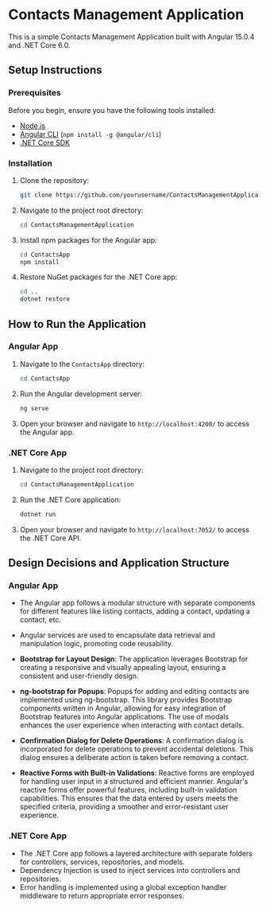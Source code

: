 # Contacts Management Application

This is a simple Contacts Management Application built with Angular 15.0.4 and .NET Core 6.0.

## Setup Instructions

### Prerequisites

Before you begin, ensure you have the following tools installed:

- [Node.js](https://nodejs.org/)
- [Angular CLI](https://angular.io/cli) (`npm install -g @angular/cli`)
- [.NET Core SDK](https://dotnet.microsoft.com/download)

### Installation

1. Clone the repository:

   ```bash
   git clone https://github.com/yourusername/ContactsManagementApplication.git
   ```

2. Navigate to the project root directory:

   ```bash
   cd ContactsManagementApplication
   ```

3. Install npm packages for the Angular app:

   ```bash
   cd ContactsApp
   npm install
   ```

4. Restore NuGet packages for the .NET Core app:

   ```bash
   cd ..
   dotnet restore
   ```

## How to Run the Application

### Angular App

1. Navigate to the `ContactsApp` directory:

   ```bash
   cd ContactsApp
   ```

2. Run the Angular development server:

   ```bash
   ng serve
   ```

3. Open your browser and navigate to `http://localhost:4200/` to access the Angular app.

### .NET Core App

1. Navigate to the project root directory:

   ```bash
   cd ContactsManagementApplication
   ```

2. Run the .NET Core application:

   ```bash
   dotnet run
   ```

3. Open your browser and navigate to `http://localhost:7052/` to access the .NET Core API.

## Design Decisions and Application Structure

### Angular App

- The Angular app follows a modular structure with separate components for different features like listing contacts, adding a contact, updating a contact, etc.
- Angular services are used to encapsulate data retrieval and manipulation logic, promoting code reusability.
- **Bootstrap for Layout Design**: The application leverages Bootstrap for creating a responsive and visually appealing layout, ensuring a consistent and user-friendly design.

- **ng-bootstrap for Popups**: Popups for adding and editing contacts are implemented using ng-bootstrap. This library provides Bootstrap components written in Angular, allowing for easy integration of Bootstrap features into Angular applications. The use of modals enhances the user experience when interacting with contact details.

- **Confirmation Dialog for Delete Operations**: A confirmation dialog is incorporated for delete operations to prevent accidental deletions. This dialog ensures a deliberate action is taken before removing a contact.

- **Reactive Forms with Built-in Validations**: Reactive forms are employed for handling user input in a structured and efficient manner. Angular's reactive forms offer powerful features, including built-in validation capabilities. This ensures that the data entered by users meets the specified criteria, providing a smoother and error-resistant user experience.

### .NET Core App

- The .NET Core app follows a layered architecture with separate folders for controllers, services, repositories, and models.
- Dependency Injection is used to inject services into controllers and repositories.
- Error handling is implemented using a global exception handler middleware to return appropriate error responses.
